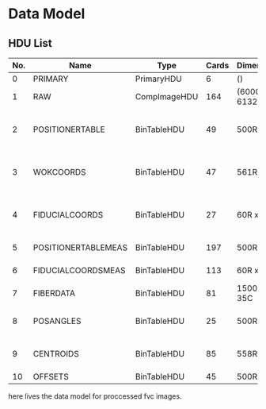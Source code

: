 # Data Model

## HDU List

| No. |   Name | Type   |   Cards |  Dimensions | Description |
|---|---|---|---|---|---|
| 0  |PRIMARY       | PrimaryHDU   |    6  | () | N/A |
|  1 | RAW           | CompImageHDU  |  164  | (6000, 6132) | FVC image |
|  2 | POSITIONERTABLE    | BinTableHDU |    49 |  500R x 19C | positioner-specific calibration table (copied from fps_calibrations) |
|  3 | WOKCOORDS     | BinTableHDU   |  47  | 561R x 18C   | wok-specific calibration table (copied from fps_calibrations) |
|  4 | FIDUCIALCOORDS    | BinTableHDU |    27 |  60R x 8C  | fiducial-specific calibration table (copied from fps_calibrations)
|  5 | POSITIONERTABLEMEAS    |  BinTableHDU  |  197 |  500R x 93C | positioner-specific fvc measurements |
|  6 | FIDUCIALCOORDSMEAS    | BinTableHDU  |  113 |  60R x 51C | fiducial-specific fvc measurements |
|  7 | FIBERDATA     | BinTableHDU   |  81  | 1500R x 35C | unsure |
|  8 | POSANGLES     | BinTableHDU   |  25  | 500R x 7C  | positioner-commanded/reported alpha/beta angles |
|  9 | CENTROIDS     | BinTableHDU   |  85  | 558R x 37C | source extractor centroid detections and measurements |
| 10 | OFFSETS       | BinTableHDU   |  45  | 500R x 17C | unsure |

here lives the data model for proccessed fvc images.